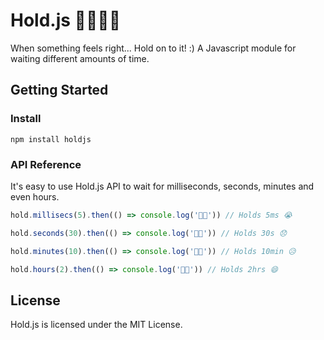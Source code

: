 # Hold.js 🚌🏃🏻‍♂️
When something feels right... Hold on to it! :)
A Javascript module for waiting different amounts of time.

## Getting Started
### Install
```shell
npm install holdjs
```
### API Reference
It's easy to use Hold.js API to wait for milliseconds, seconds, minutes and even hours.

```javascript
hold.millisecs(5).then(() => console.log('🚌💨')) // Holds 5ms 😭 

hold.seconds(30).then(() => console.log('🚌💨')) // Holds 30s 😞

hold.minutes(10).then(() => console.log('🚌💨')) // Holds 10min 😥

hold.hours(2).then(() => console.log('🚌💨')) // Holds 2hrs 😄
```

## License
Hold.js is licensed under the MIT License.